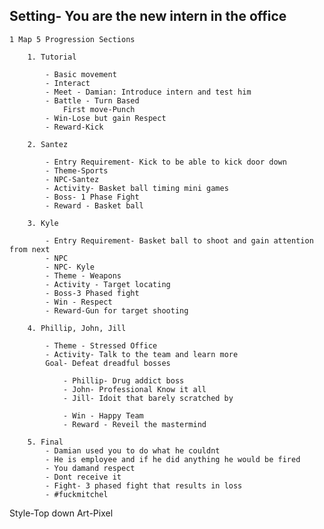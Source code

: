 ## Setting- You are the new intern in the office
	1 Map 5 Progression Sections 
	
		1. Tutorial
		
			- Basic movement
			- Interact
			- Meet - Damian: Introduce intern and test him
			- Battle - Turn Based
				First move-Punch
			- Win-Lose but gain Respect
			- Reward-Kick
			
		2. Santez
		
			- Entry Requirement- Kick to be able to kick door down
			- Theme-Sports
			- NPC-Santez
			- Activity- Basket ball timing mini games
			- Boss- 1 Phase Fight
			- Reward - Basket ball
			
		3. Kyle
		
			- Entry Requirement- Basket ball to shoot and gain attention from next 
			- NPC
			- NPC- Kyle
			- Theme - Weapons
			- Activity - Target locating
			- Boss-3 Phased fight 
			- Win - Respect
			- Reward-Gun for target shooting
			
		4. Phillip, John, Jill
		
			- Theme - Stressed Office
			- Activity- Talk to the team and learn more
			Goal- Defeat dreadful bosses
			
				- Phillip- Drug addict boss
				- John- Professional Know it all
				- Jill- Idoit that barely scratched by
			
				- Win - Happy Team
				- Reward - Reveil the mastermind
				
		5. Final
			- Damian used you to do what he couldnt
			- He is employee and if he did anything he would be fired
			- You damand respect
			- Dont receive it
			- Fight- 3 phased fight that results in loss
			- #fuckmitchel
		
Style-Top down 
Art-Pixel

